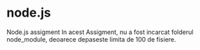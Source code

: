 # node.js
Node.js assigment
In acest Assigment, nu a fost incarcat folderul node_module, deoarece depaseste limita de 100 de fisiere.
